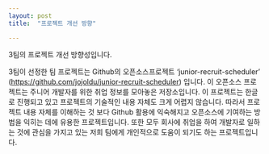 ```yaml
---
layout: post
title:  "프로젝트 개선 방향"

---
```

 3팀의 프로젝트 개선 방향성입니다.

3팀이 선정한 팀 프로젝트는 Github의 오픈소스프로젝트 ‘junior-recruit-scheduler’ (https://github.com/jojoldu/junior-recruit-scheduler) 입니다. 이 오픈소스 프로젝트는 주니어 개발자를 위한 취업 정보를 모아놓은 저장소입니다. 이 프로젝트는 한글로 진행되고 있고 프로젝트의 기술적인 내용 자체도 크게 어렵지 않습니다. 따라서 프로젝트 내용 자체를 이해하는 것 보다 Github 활용에 익숙해지고 오픈소스에 기여하는 방법을 익히는 데에 유용한 프로젝트입니다. 또한 모두 회사에 취업을 하여 개발자로 일하는 것에 관심을 가지고 있는 저희 팀에게 개인적으로 도움이 되기도 하는 프로젝트입니다.
